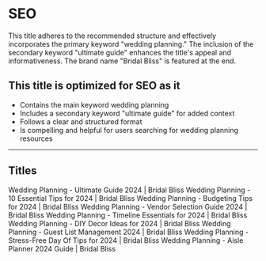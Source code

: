 # SEO

This title adheres to the recommended structure and effectively incorporates the primary keyword "wedding planning." The inclusion of the secondary keyword "ultimate guide" enhances the title's appeal and informativeness. The brand name "Bridal Bliss" is featured at the end.

## This title is optimized for SEO as it

- Contains the main keyword wedding planning
- Includes a secondary keyword "ultimate guide" for added context
- Follows a clear and structured format
- Is compelling and helpful for users searching for wedding planning resources

---

## Titles

Wedding Planning - Ultimate Guide 2024 | Bridal Bliss
Wedding Planning - 10 Essential Tips for 2024 | Bridal Bliss
Wedding Planning - Budgeting Tips for 2024 | Bridal Bliss
Wedding Planning - Vendor Selection Guide 2024 | Bridal Bliss
Wedding Planning - Timeline Essentials for 2024 | Bridal Bliss
Wedding Planning - DIY Decor Ideas for 2024 | Bridal Bliss
Wedding Planning - Guest List Management 2024 | Bridal Bliss
Wedding Planning - Stress-Free Day Of Tips for 2024 | Bridal Bliss
Wedding Planning - Aisle Planner 2024 Guide | Bridal Bliss
